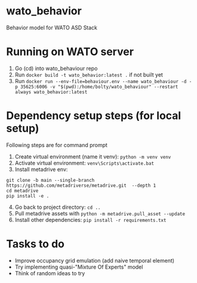 # wato_behavior
Behavior model for WATO ASD Stack

# Running on WATO server
1. Go (cd) into wato_behaviour repo
2. Run `docker build -t wato_behavior:latest .` if not built yet
3. Run `docker run --env-file=behaviour.env --name wato_behaviour -d -p 35625:6006 -v "$(pwd):/home/bolty/wato_behaviour" --restart always wato_behavior:latest`

# Dependency setup steps (for local setup)
Following steps are for command prompt
1. Create virtual environment (name it venv): `python -m venv venv`
2. Activate virtual environment: `venv\Scripts\activate.bat`
3. Install metadrive env: 
```
git clone -b main --single-branch https://github.com/metadriverse/metadrive.git  --depth 1
cd metadrive
pip install -e .
```
4. Go back to project directory: `cd ..`
5. Pull metadrive assets with `python -m metadrive.pull_asset --update`
6. Install other dependencies: `pip install -r requirements.txt`

# Tasks to do 
- Improve occupancy grid emulation (add naive temporal element)
- Try implementing quasi-"Mixture Of Experts" model
- Think of random ideas to try
